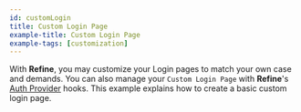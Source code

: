 ```yaml
---
id: customLogin
title: Custom Login Page
example-title: Custom Login Page
example-tags: [customization]
---
```


With **Refine**, you may customize your Login pages to match your own case and demands. You can also manage your `Custom Login Page` with **Refine**'s [Auth Provider](/docs/core/providers/auth-provider) hooks. This example explains how to create a basic custom login page.

<CodeSandboxExample path="customization-login" />
